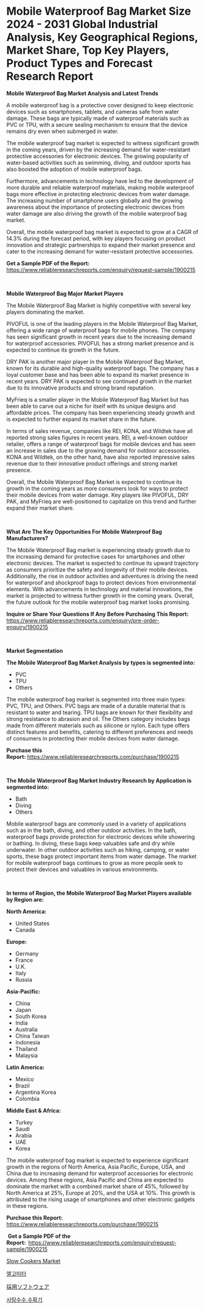 <p><h1>Mobile Waterproof Bag Market Size 2024 - 2031 Global Industrial Analysis, Key Geographical Regions, Market Share, Top Key Players, Product Types and Forecast Research Report</h1></p><p><strong>Mobile Waterproof Bag Market Analysis and Latest Trends</strong></p>
<p><p>A mobile waterproof bag is a protective cover designed to keep electronic devices such as smartphones, tablets, and cameras safe from water damage. These bags are typically made of waterproof materials such as PVC or TPU, with a secure sealing mechanism to ensure that the device remains dry even when submerged in water.</p><p>The mobile waterproof bag market is expected to witness significant growth in the coming years, driven by the increasing demand for water-resistant protective accessories for electronic devices. The growing popularity of water-based activities such as swimming, diving, and outdoor sports has also boosted the adoption of mobile waterproof bags.</p><p>Furthermore, advancements in technology have led to the development of more durable and reliable waterproof materials, making mobile waterproof bags more effective in protecting electronic devices from water damage. The increasing number of smartphone users globally and the growing awareness about the importance of protecting electronic devices from water damage are also driving the growth of the mobile waterproof bag market.</p><p>Overall, the mobile waterproof bag market is expected to grow at a CAGR of 14.3% during the forecast period, with key players focusing on product innovation and strategic partnerships to expand their market presence and cater to the increasing demand for water-resistant protective accessories.</p></p>
<p><strong>Get a Sample PDF of the Report:&nbsp;</strong> <a href="https://www.reliableresearchreports.com/enquiry/request-sample/1900215">https://www.reliableresearchreports.com/enquiry/request-sample/1900215</a></p>
<p>&nbsp;</p>
<p><strong>Mobile Waterproof Bag Major Market Players</strong></p>
<p><p>The Mobile Waterproof Bag Market is highly competitive with several key players dominating the market. </p><p>PIVOFUL is one of the leading players in the Mobile Waterproof Bag Market, offering a wide range of waterproof bags for mobile phones. The company has seen significant growth in recent years due to the increasing demand for waterproof accessories. PIVOFUL has a strong market presence and is expected to continue its growth in the future.</p><p>DRY PAK is another major player in the Mobile Waterproof Bag Market, known for its durable and high-quality waterproof bags. The company has a loyal customer base and has been able to expand its market presence in recent years. DRY PAK is expected to see continued growth in the market due to its innovative products and strong brand reputation.</p><p>MyFrieq is a smaller player in the Mobile Waterproof Bag Market but has been able to carve out a niche for itself with its unique designs and affordable prices. The company has been experiencing steady growth and is expected to further expand its market share in the future.</p><p>In terms of sales revenue, companies like REI, KONA, and Wildtek have all reported strong sales figures in recent years. REI, a well-known outdoor retailer, offers a range of waterproof bags for mobile devices and has seen an increase in sales due to the growing demand for outdoor accessories. KONA and Wildtek, on the other hand, have also reported impressive sales revenue due to their innovative product offerings and strong market presence.</p><p>Overall, the Mobile Waterproof Bag Market is expected to continue its growth in the coming years as more consumers look for ways to protect their mobile devices from water damage. Key players like PIVOFUL, DRY PAK, and MyFrieq are well-positioned to capitalize on this trend and further expand their market share.</p></p>
<p>&nbsp;</p>
<p><strong>What Are The Key Opportunities For Mobile Waterproof Bag Manufacturers?</strong></p>
<p><p>The Mobile Waterproof Bag market is experiencing steady growth due to the increasing demand for protective cases for smartphones and other electronic devices. The market is expected to continue its upward trajectory as consumers prioritize the safety and longevity of their mobile devices. Additionally, the rise in outdoor activities and adventures is driving the need for waterproof and shockproof bags to protect devices from environmental elements. With advancements in technology and material innovations, the market is projected to witness further growth in the coming years. Overall, the future outlook for the mobile waterproof bag market looks promising.</p></p>
<p><strong>Inquire or Share Your Questions If Any Before Purchasing This Report:</strong> <a href="https://www.reliableresearchreports.com/enquiry/pre-order-enquiry/1900215">https://www.reliableresearchreports.com/enquiry/pre-order-enquiry/1900215</a></p>
<p>&nbsp;</p>
<p><strong>Market Segmentation</strong></p>
<p><strong>The Mobile Waterproof Bag Market Analysis by types is segmented into:</strong></p>
<p><ul><li>PVC</li><li>TPU</li><li>Others</li></ul></p>
<p><p>The mobile waterproof bag market is segmented into three main types: PVC, TPU, and Others. PVC bags are made of a durable material that is resistant to water and tearing. TPU bags are known for their flexibility and strong resistance to abrasion and oil. The Others category includes bags made from different materials such as silicone or nylon. Each type offers distinct features and benefits, catering to different preferences and needs of consumers in protecting their mobile devices from water damage.</p></p>
<p><strong>Purchase this Report:&nbsp;</strong><a href="https://www.reliableresearchreports.com/purchase/1900215">https://www.reliableresearchreports.com/purchase/1900215</a></p>
<p>&nbsp;</p>
<p><strong>The Mobile Waterproof Bag Market Industry Research by Application is segmented into:</strong></p>
<p><ul><li>Bath</li><li>Diving</li><li>Others</li></ul></p>
<p><p>Mobile waterproof bags are commonly used in a variety of applications such as in the bath, diving, and other outdoor activities. In the bath, waterproof bags provide protection for electronic devices while showering or bathing. In diving, these bags keep valuables safe and dry while underwater. In other outdoor activities such as hiking, camping, or water sports, these bags protect important items from water damage. The market for mobile waterproof bags continues to grow as more people seek to protect their devices and valuables in various environments.</p></p>
<p>&nbsp;</p>
<p><strong>In terms of Region, the Mobile Waterproof Bag Market Players available by Region are:</strong></p>
<p>
    <p> <strong> North America: </strong>
        <ul>
            <li>United States</li>
            <li>Canada</li>
        </ul>
        </p> 
    <p> <strong> Europe: </strong>
        <ul>
            <li>Germany</li>
            <li>France</li>
            <li>U.K.</li>
            <li>Italy</li>
            <li>Russia</li>
        </ul>
        </p> 
    <p> <strong> Asia-Pacific: </strong>
        <ul>
            <li>China</li>
            <li>Japan</li>
            <li>South Korea</li>
            <li>India</li>
            <li>Australia</li>
            <li>China Taiwan</li>
            <li>Indonesia</li>
            <li>Thailand</li>
            <li>Malaysia</li>
        </ul>
        </p> 
    <p> <strong> Latin America: </strong>
        <ul>
            <li>Mexico</li>
            <li>Brazil</li>
            <li>Argentina Korea</li>
            <li>Colombia</li>
        </ul>
        </p> 
    <p> <strong> Middle East & Africa: </strong>
        <ul>
            <li>Turkey</li>
            <li>Saudi</li>
            <li>Arabia</li>
            <li>UAE</li>
            <li>Korea</li>
        </ul>
    </p>
    </p>
<p><p>The mobile waterproof bag market is expected to experience significant growth in the regions of North America, Asia Pacific, Europe, USA, and China due to increasing demand for waterproof accessories for electronic devices. Among these regions, Asia Pacific and China are expected to dominate the market with a combined market share of 45%, followed by North America at 25%, Europe at 20%, and the USA at 10%. This growth is attributed to the rising usage of smartphones and other electronic gadgets in these regions.</p></p>
<p><strong>Purchase this Report: </strong><a href="https://www.reliableresearchreports.com/purchase/1900215">https://www.reliableresearchreports.com/purchase/1900215</a></p>
<p>&nbsp;<strong>Get a Sample PDF of the Report:&nbsp;&nbsp;</strong><a href="https://www.reliableresearchreports.com/enquiry/request-sample/1900215">https://www.reliableresearchreports.com/enquiry/request-sample/1900215</a></p>
<p><strong></strong></p>
<p><p><a href="https://github.com/FassouRP/Market-Research-Report-List-3/blob/main/slow-cookers-market.md">Slow Cookers Market</a></p><p><a href="https://github.com/mpodehpw07370073/Market-Research-Report-List-1/blob/main/61957275507.md">앨고미터</a></p><p><a href="https://github.com/nxboeu02965442/Market-Research-Report-List-1/blob/main/23459656065.md">採用ソフトウェア</a></p><p><a href="https://medium.com/@bennyuigleyjks/%EC%84%A4%ED%8C%90-%EC%88%98%ED%99%95%EA%B8%B0-%EC%8B%9C%EC%9E%A5-%EB%8F%99%ED%96%A5-%EB%B0%8F-%EC%8B%9C%EC%9E%A5-%EB%B6%84%EC%84%9D%EC%9D%80-2024%EB%85%84%EB%B6%80%ED%84%B0-2031%EB%85%84%EA%B9%8C%EC%A7%80-%EC%98%88%EC%B8%A1%EB%90%A9%EB%8B%88%EB%8B%A4-e44e3234390d">사탕수수 수확기</a></p></p>